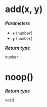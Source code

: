 # add(x, y)

***Parameters***

- **`x`** (`number`)
- **`y`** (`number`)

***Return type***

```
number
```

# noop()

***Return type***

```
void
```
